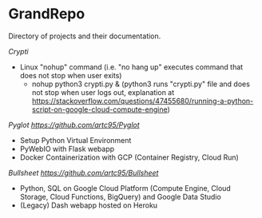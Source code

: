 # GrandRepo
Directory of projects and their documentation.

_Crypti_
- Linux "nohup" command (i.e. "no hang up" executes command that does not stop when user exits)
  - nohup python3 crypti.py & (python3 runs "crypti.py" file and does not stop when user logs out, explanation at https://stackoverflow.com/questions/47455680/running-a-python-script-on-google-cloud-compute-engine)

_Pyglot https://github.com/artc95/Pyglot_
- Setup Python Virtual Environment
- PyWebIO with Flask webapp
- Docker Containerization with GCP (Container Registry, Cloud Run)

_Bullsheet https://github.com/artc95/Bullsheet_
- Python, SQL on Google Cloud Platform (Compute Engine, Cloud Storage, Cloud Functions, BigQuery) and Google Data Studio
- (Legacy) Dash webapp hosted on Heroku

